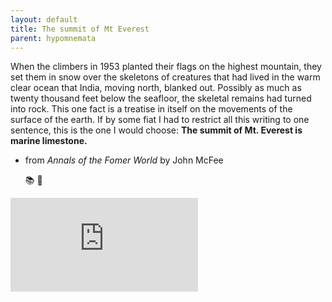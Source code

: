 ```yaml
---
layout: default
title: The summit of Mt Everest
parent: hypomnemata
---
```

When the climbers in 1953 planted their flags on the highest mountain, they set them in snow over the skeletons of creatures that had lived in the warm clear ocean that India, moving north, blanked out. Possibly as much as twenty thousand feet below the seafloor, the skeletal remains had turned into rock. This one fact is a treatise in itself on the movements of the surface of the earth. If by some fiat I had to restrict all this writing to one sentence, this is the one I would choose:  **The summit of Mt. Everest is marine limestone.**

- from _Annals of the Fomer World_ by John McFee

  📚 💬

![book cover for Annals of the Former World](https://ia804707.us.archive.org/view_archive.php?archive=/27/items/olcovers673/olcovers673-L.zip&file=6735932-L.jpg "book cover Annals of the Former World")
